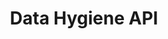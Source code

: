 ---
title: Data Hygiene API
description: Schedule expiration dates for datasets and programmatically correct or delete your customers' stored personal data in Experience Platform.
openAPISpec: https://raw.githubusercontent.com/AdobeDocs/experience-platform-apis/main/src/swagger-specs/data-hygiene.yaml
keywords: 
  - Experience Platform
  - API Documentation
  - JavaScript
--- 